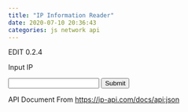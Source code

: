 ```yaml
---
title: "IP Information Reader"
date: 2020-07-10 20:36:43
categories: js network api
---
```


EDIT 0.2.4

<script src="https://ajax.googleapis.com/ajax/libs/jquery/3.3.1/jquery.min.js"></script>
<script>
function ipGet() {
  const x = document.forms["ipRead"]["inputIP"].value;
  const url = 'http://ip-api.com/json/${x}?callback=processResult';
  $.get(url, (data, status) => {
    eval(data);
  })
}
  
function processResult(cont) {
  console.log(cont.status);
  console.log(cont);
}
</script>

Input IP

<form name="ipRead">
<input type="text" name="inputIP">
<input type="button" value="Submit" onclick="ipGet()">
</form>

API Document From https://ip-api.com/docs/api:json


<!-- Advertisement -->

<script async src="https://pagead2.googlesyndication.com/pagead/js/adsbygoogle.js"></script>
<!-- github -->
<ins class="adsbygoogle"
     style="display:block"
     data-ad-client="ca-pub-2393564017114032"
     data-ad-slot="7921062366"
     data-ad-format="auto"
     data-full-width-responsive="true"></ins>
<script>
     (adsbygoogle = window.adsbygoogle || []).push({});
</script>

<ins class="kakao_ad_area" style="display:none;" 
 data-ad-unit    = "DAN-qxi7q147vuif" 
 data-ad-width   = "320" 
 data-ad-height  = "100"></ins> 
<script type="text/javascript" src="//t1.daumcdn.net/kas/static/ba.min.js" async> </script>

